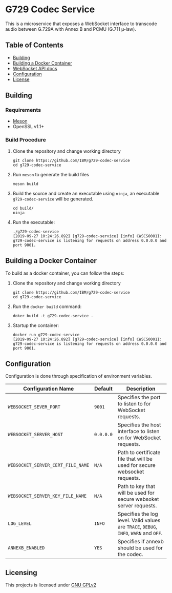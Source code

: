 
# G729 Codec Service

This is a microservice that exposes a WebSocket interface to transcode audio between G.729A with Annex B and PCMU (G.711 µ-law).

## Table of Contents
+ [Building](#building)
+ [Building a Docker Container](#building-a-docker-container)
+ [WebSocket API docs](docs/websocket-api.md)
+ [Configuration](#configuration)
+ [License](#Licensing)

## Building

### Requirements

+ [Meson](https://mesonbuild.com/Quick-guide.html)
+ OpenSSL v1.1+

### Build Procedure

1. Clone the repository and change working directory
   ```
   git clone https://github.com/IBM/g729-codec-service
   cd g729-codec-service
   ```
2. Run `meson` to generate the build files
   ```
   meson build
   ```
3. Build the source and create an executable using `ninja`, an executable `g729-codec-service` will be generated.
   ```
   cd build/
   ninja
   ```
4. Run the executable:
   ```
   ./g729-codec-service
   [2019-09-27 10:24:26.892] [g729-codec-service] [info] CWSCS0001I: g729-codec-service is listening for requests on address 0.0.0.0 and port 9001.
   ```


## Building a Docker Container

To build as a docker container, you can follow the steps:

1. Clone the repository and change working directory
    ```
    git clone https://github.com/IBM/g729-codec-service
    cd g729-codec-service
    ```
2. Run the `docker build` command:
    ```
    doker build -t g729-codec-service .
    ```
3. Startup the container:
    ```
    docker run g729-codec-service
    [2019-09-27 10:24:26.892] [g729-codec-service] [info] CWSCS0001I: g729-codec-service is listening for requests on address 0.0.0.0 and port 9001.
    ```


## Configuration

Configuration is done through specification of environment variables.

| Configuration Name | Default | Description |
| --- | --- | --- |
| `WEBSOCKET_SEVER_PORT` | `9001` | Specifies the port to listen to for WebSocket requests. |
| `WEBSOCKET_SERVER_HOST` | `0.0.0.0` | Specifies the host interface to listen on for WebSocket requests. |
| `WEBSOCKET_SERVER_CERT_FILE_NAME` | `N/A` | Path to certificate file that will be used for secure websocket requests. |
| `WEBSOCKET_SERVER_KEY_FILE_NAME` | `N/A` | Path to key that will be used for secure websoket server requests. |
| `LOG_LEVEL` | `INFO` | Specifies the log level. Valid values are `TRACE`, `DEBUG`, `INFO`, `WARN` and `OFF`. |
| `ANNEXB_ENABLED` | `YES` | Specifies if annexb should be used for the codec. |


## Licensing

This projects is licensed under [GNU GPLv2](LICENSE)

